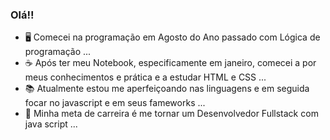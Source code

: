 ### Olá!!

- 🖥️ Comecei na programação em Agosto do Ano passado com Lógica de programação ...
- ☕ Após ter meu Notebook, especificamente em janeiro, comecei a por meus conhecimentos e prática e a estudar HTML e CSS ...
- 📚 Atualmente estou me aperfeiçoando nas linguagens e em seguida focar no javascript e em seus fameworks ...
- 🚀 Minha meta de carreira é me tornar um Desenvolvedor Fullstack com java script ...
